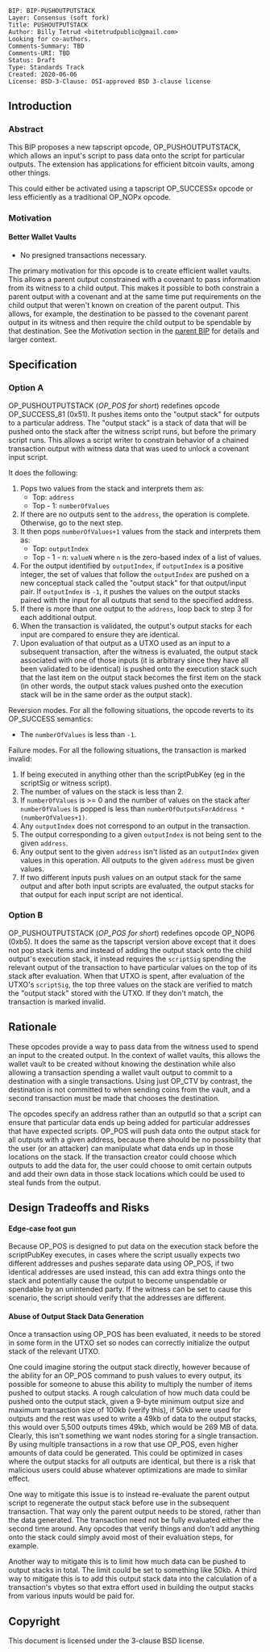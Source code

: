 ```
BIP: BIP-PUSHOUTPUTSTACK
Layer: Consensus (soft fork)
Title: PUSHOUTPUTSTACK
Author: Billy Tetrud <bitetrudpublic@gmail.com>
Looking for co-authors.
Comments-Summary: TBD
Comments-URI: TBD
Status: Draft
Type: Standards Track
Created: 2020-06-06
License: BSD-3-Clause: OSI-approved BSD 3-clause license
```

##  Introduction

### Abstract

This BIP proposes a new tapscript opcode, OP_PUSHOUTPUTSTACK, which allows an input's script to pass data onto the script for particular outputs. The extension has applications for efficient bitcoin vaults, among other things. 

This could either be activated using a tapscript OP_SUCCESSx opcode or less efficiently as a traditional OP_NOPx opcode.

### Motivation

#### Better Wallet Vaults

* No presigned transactions necessary.

The primary motivation for this opcode is to create efficient wallet vaults. This allows a parent output constrained with a covenant to pass information from its witness to a child output. This makes it possible to both constrain a parent output with a covenant and at the same time put requirements on the child output that weren't known on creation of the parent output. This allows, for example, the destination to be passed to the covenant parent output in its witness and then require the child output to be spendable by that destination. See the *Motivation* section in the [parent BIP](README.md) for details and larger context. 

## Specification

### Option A

OP_PUSHOUTPUTSTACK (*OP_POS for short*) redefines opcode OP_SUCCESS_81 (0x51). It pushes items onto the "output stack" for outputs to a particular address. The "output stack" is a stack of data that will be pushed onto the stack after the witness script runs, but before the primary script runs. This allows a script writer to constrain behavior of a chained transaction output with witness data that was used to unlock a covenant input script.

It does the following:

1. Pops two values from the stack and interprets them as:
   * Top: `address`
   * Top - 1: `numberOfValues`
2. If there are no outputs sent to the `address`, the operation is complete. Otherwise, go to the next step.
3. It then pops `numberOfValues+1` values from the stack and interprets them as:
   * Top: `outputIndex`
   * Top - 1 - n: `valueN` where `n` is the zero-based index of a list of values.
4. For the output identified by `outputIndex`, if `outputIndex` is a positive integer, the set of values that follow the `outputIndex` are pushed on a new conceptual stack called the "output stack" for that output/input pair. If `outputIndex` is `-1`, it pushes the values on the output stacks paired with the input for all outputs that send to the specified address.
5. If there is more than one output to the `address`, loop back to step 3 for each additional output.
6. When the transaction is validated, the output's output stacks for each input are compared to ensure they are identical. 
7. Upon evaluation of that output as a UTXO used as an input to a subsequent transaction, after the witness is evaluated, the output stack associated with one of those inputs (it is arbitrary since they have all been validated to be identical) is pushed onto the execution stack such that the last item on the output stack becomes the first item on the stack (in other words, the output stack values pushed onto the execution stack will be in the same order as the output stack). 

Reversion modes. For all the following situations, the opcode reverts to its OP_SUCCESS semantics:

* The `numberOfValues` is less than `-1`.

Failure modes. For all the following situations, the transaction is marked invalid:

1. If being executed in anything other than the scriptPubKey (eg in the scriptSig or witness script).
2. The number of values on the stack is less than 2.
3. If `numberOfValues` is >= 0 and the number of values on the stack after `numberOfValues` is popped is less than `numberOfOutputsForAddress * (numberOfValues+1)`.
4. Any `outputIndex` does not correspond to an output in the transaction.
5. The output corresponding to a given `outputIndex` is not being sent to the given `address`.
6. Any output sent to the given `address` isn't listed as an `outputIndex` given values in this operation. All outputs to the given `address` must be given values.
7. If two different inputs push values on an output stack for the same output and after both input scripts are evaluated, the output stacks for that output for each input script are not identical.

### Option B

OP_PUSHOUTPUTSTACK (*OP_POS for short*) redefines opcode OP_NOP6 (0xb5). It does the same as the tapscript version above except that it does not pop stack items and instead of adding the output stack onto the child output's execution stack, it instead requires the `scriptSig` spending the relevant output of the transaction to have particular values on the top of its stack after evaluation. When that UTXO is spent, after evaluation of the UTXO's `scriptSig`, the top three values on the stack are verified to match the "output stack" stored with the UTXO. If they don't match, the transaction is marked invalid.

## Rationale

These opcodes provide a way to pass data from the witness used to spend an input to the created output. In the context of wallet vaults, this allows the wallet vault to be created without knowing the destination while also allowing a transaction spending a wallet vault output to commit to a destination with a single transactions. Using just OP_CTV by contrast, the destination is not committed to when sending coins from the vault, and a second transaction must be made that chooses the destination. 

The opcodes specify an address rather than an outputId so that a script can ensure that particular data ends up being added for particular addresses that have expected scripts. OP_POS will push data onto the output stack for all outputs with a given address, because there should be no possibility that the user (or an attacker) can manipulate what data ends up in those locations on the stack. If the transaction creator could choose which outputs to add the data for, the user could choose to omit certain outputs and add their own data in those stack locations which could be used to steal funds from the output.

## Design Tradeoffs and Risks

#### Edge-case foot gun

Because OP_POS is designed to put data on the execution stack before the scriptPubKey executes, in cases where the script usually expects two different addresses and pushes separate data using OP_POS, if two identical addresses are used instead, this can add extra things onto the stack and potentially cause the output to become unspendable or spendable by an unintended party. If the witness can be set to cause this scenario, the script should verify that the addresses are different. 

#### Abuse of Output Stack Data Generation

Once a transaction using OP_POS has been evaluated, it needs to be stored in some form in the UTXO set so nodes can correctly initialize the output stack of the relevant UTXO.

One could imagine storing the output stack directly, however because of the ability for an OP_POS command to push values to every output, its possible for someone to abuse this ability to multiply the number of items pushed to output stacks. A rough calculation of how much data could be pushed onto the output stack, given a 9-byte minimum output size and maximum transaction size of 100kb (verify this), if 50kb were used for outputs and the rest was used to write a 49kb of data to the output stacks, this would over 5,500 outputs times 49kb, which would be 269 MB of data. Clearly, this isn't something we want nodes storing for a single transaction. By using multiple transactions in a row that use OP_POS, even higher amounts of data could be generated. This could be optimized in cases where the output stacks for all outputs are identical, but there is a risk that malicious users could abuse whatever optimizations are made to similar effect. 

One way to mitigate this issue is to instead re-evaluate the parent output script to regenerate the output stack before use in the subsequent transaction. That way only the parent output needs to be stored, rather than the data generated. The transaction need not be fully evaluated either the second time around. Any opcodes that verify things and don't add anything onto the stack could simply avoid most of their evaluation steps, for example. 

Another way to mitigate this is to limit how much data can be pushed to output stacks in total. The limit could be set to something like 50kb. A third way to mitigate this is to add this output stack data into the calculation of a transaction's vbytes so that extra effort used in building the output stacks from various inputs would be paid for. 

## Copyright

This document is licensed under the 3-clause BSD license.